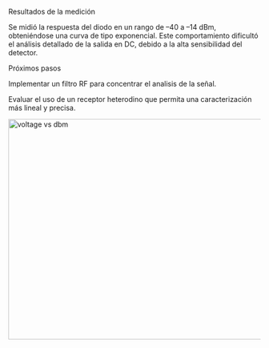 Resultados de la medición

Se midió la respuesta del diodo en un rango de –40 a –14 dBm, obteniéndose una curva de tipo exponencial.
Este comportamiento dificultó el análisis detallado de la salida en DC, debido a la alta sensibilidad del detector.

Próximos pasos

Implementar un filtro RF para concentrar el analisis de la señal.

Evaluar el uso de un receptor heterodino que permita una caracterización más lineal y precisa.

<img width="712" height="440" alt="voltage vs dbm" src="https://github.com/user-attachments/assets/bf388891-5b7f-4483-ab31-892a06354748" />
